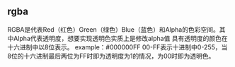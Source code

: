## rgba
RGBA是代表Red（红色）Green（绿色）Blue（蓝色）和Alpha的色彩空间。其中Alpha代表透明度，想要实现透明色实质上是修改alpha值
具有透明度的颜色在十六进制中以8位表示。
example：#000000FF
00-FF表示十进制中0-255，当8位的十六进制最后两位为FF时即为透明度为1的情况，为00时即为透明色。

